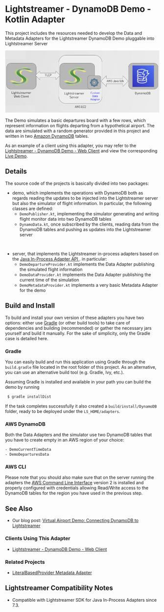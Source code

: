 # Lightstreamer - DynamoDB Demo - Kotlin Adapter

This project includes the resources needed to develop the Data and Metadata Adapters for the Lightstreamer DynamoDB Demo pluggable into Lightstreamer Server 

![Infrastructure](infrastructure.png)<br>

The Demo simulates a basic departures board with a few rows, which represent information on flights departing from a hypothetical airport.
The data are simulated with a random generator provided in this project and written in two [Amazon DynamoDB](https://aws.amazon.com/en/dynamodb/) tables.

As an example of a client using this adapter, you may refer to the [Lightstreamer - DynamoDB Demo - Web Client](https://github.com/Lightstreamer/Lightstreamer-example-DynamoDB-client-javascript) and view the corresponding [Live Demo](https://demos.lightstreamer.com/DynamoDBDemo/).

## Details

The source code of the projects is basically divided into two packages: 

- demo, which implements the operations with DynamoDB both as regards reading the updates to be injected into the Lightstreamer server but also the simulator of flight information. In particular, the following classes are defined:
    - `DemoPublisher.kt`, implementing the simulator generating and writing flight monitor data into two DynamoDB tables
    - `DynamoData.kt`, once subscribed by the clients, reading data from the DynamoDB tables and pushing as updates into the Lightstreamer server

<br>

- server, that implements the Lightstreamer in-process adapters based on the [Java In-Process Adapter API ](https://sdk.lightstreamer.com/ls-adapter-inprocess/7.3.1/api/index.html). in particular:
    - `DemoDepartureProvider.kt` implements the Data Adapter publishing the simulated flight information
    - `DemoDataProvider.kt` implements the Data Adapter publishing the current time of the simulation
    - `DemoMetadataProvider.kt` implements a very basic Metadata Adapter for the demo

## Build and Install

To build and install your own version of these adapters you have two options:
either use [Gradle](https://gradle.org/install/) (or other build tools) to take care of dependencies and building (recommended) or gather the necessary jars yourself and build it manually.
For the sake of simplicity, only the Gradle case is detailed here.

### Gradle

You can easily build and run this application using Gradle through the `build.gradle` file located in the root folder of this project. As an alternative, you can use an alternative build tool (e.g. Gradle, Ivy, etc.).

Assuming Gradle is installed and available in your path you can build the demo by running
```sh 
 $ gradle installDist 
```

If the task completes successfully it also created a `build/install/DynamoDB` folder, ready to be deployed under the `LS_HOME/adapters`.

### AWS DynamoDB

Both the Data Adapters and the simulator use two DynamoDB tables that you have to create empty in an AWS region of your choice:

    - DemoCurrentTimeData
    - DemoDeparturesData

### AWS CLI

Please note that you should also make sure that on the server running the adapters the [AWS Command Line Interface](https://docs.aws.amazon.com/cli/latest/userguide/cli-chap-welcome.html) version 2 is installed and properly configured with credentials allowing Read/Write access to the DynamoDB tables for the region you have used in the previous step.

## See Also

* Our blog post: [Virtual Airport Demo: Connecting DynamoDB to Lightstreamer](https://blog.lightstreamer.com/2023/01/virtual-airport-demo-connecting.html)

### Clients Using This Adapter
<!-- START RELATED_ENTRIES -->

* [Lightstreamer - DynamoDB Demo - Web Client](https://github.com/Lightstreamer/Lightstreamer-example-DynamoDB-client-javascript)

<!-- END RELATED_ENTRIES -->

### Related Projects

* [LiteralBasedProvider Metadata Adapter](https://github.com/Lightstreamer/Lightstreamer-lib-adapter-java-inprocess#literalbasedprovider-metadata-adapter)

## Lightstreamer Compatibility Notes

- Compatible with Lightstreamer SDK for Java In-Process Adapters since 7.3.
